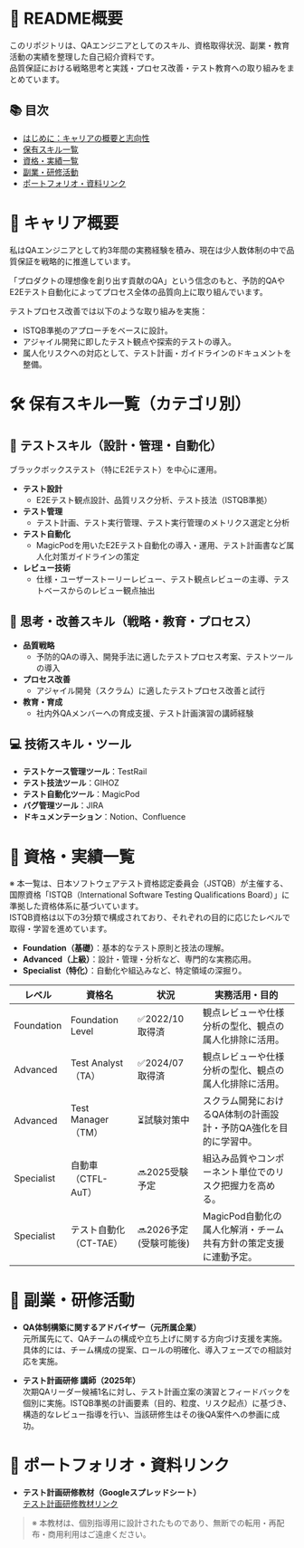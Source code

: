 # 🧪 README概要

このリポジトリは、QAエンジニアとしてのスキル、資格取得状況、副業・教育活動の実績を整理した自己紹介資料です。  
品質保証における戦略思考と実践・プロセス改善・テスト教育への取り組みをまとめています。

## 📚 目次

- [はじめに：キャリアの概要と志向性](#-はじめにキャリアの概要と志向性)
- [保有スキル一覧](#-保有スキル一覧カテゴリ別)
- [資格・実績一覧](#-資格実績一覧)
- [副業・研修活動](#-副業研修活動)
- [ポートフォリオ・資料リンク](#-ポートフォリオ資料リンク)

# 🧭 キャリア概要

私はQAエンジニアとして約3年間の実務経験を積み、現在は少人数体制の中で品質保証を戦略的に推進しています。

「プロダクトの理想像を創り出す貢献のQA」という信念のもと、予防的QAやE2Eテスト自動化によってプロセス全体の品質向上に取り組んでいます。

テストプロセス改善では以下のような取り組みを実施：
- ISTQB準拠のアプローチをベースに設計。
- アジャイル開発に即したテスト観点や探索的テストの導入。
- 属人化リスクへの対応として、テスト計画・ガイドラインのドキュメントを整備。

# 🛠 保有スキル一覧（カテゴリ別）

## 🧪 テストスキル（設計・管理・自動化）
ブラックボックステスト（特にE2Eテスト）を中心に運用。

- **テスト設計**  
  - E2Eテスト観点設計、品質リスク分析、テスト技法（ISTQB準拠）
- **テスト管理**  
  - テスト計画、テスト実行管理、テスト実行管理のメトリクス選定と分析
- **テスト自動化**  
  - MagicPodを用いたE2Eテスト自動化の導入・運用、テスト計画書など属人化対策ガイドラインの策定
- **レビュー技術**  
  - 仕様・ユーザーストーリーレビュー、テスト観点レビューの主導、テストベースからのレビュー観点抽出

## 🧠 思考・改善スキル（戦略・教育・プロセス）

- **品質戦略**  
  - 予防的QAの導入、開発手法に適したテストプロセス考案、テストツールの導入
- **プロセス改善**  
  - アジャイル開発（スクラム）に適したテストプロセス改善と試行
- **教育・育成**  
  - 社内外QAメンバーへの育成支援、テスト計画演習の講師経験

## 💻 技術スキル・ツール

- **テストケース管理ツール**：TestRail
- **テスト技法ツール**：GIHOZ  
- **テスト自動化ツール**：MagicPod
- **バグ管理ツール**：JIRA
- **ドキュメンテーション**：Notion、Confluence

# 🏅 資格・実績一覧

※ 本一覧は、日本ソフトウェアテスト資格認定委員会（JSTQB）が主催する、国際資格「ISTQB（International Software Testing Qualifications Board）」に準拠した資格体系に基づいています。  
ISTQB資格は以下の3分類で構成されており、それぞれの目的に応じたレベルで取得・学習を進めています。

- **Foundation（基礎）**：基本的なテスト原則と技法の理解。  
- **Advanced（上級）**：設計・管理・分析など、専門的な実務応用。  
- **Specialist（特化）**：自動化や組込みなど、特定領域の深掘り。

| レベル | 資格名 | 状況 | 実務活用・目的 |
|--------|--------|------|------------------|
| Foundation | Foundation Level | ✅2022/10 取得済 | 観点レビューや仕様分析の型化、観点の属人化排除に活用。 |
| Advanced | Test Analyst（TA） | ✅2024/07 取得済 | 観点レビューや仕様分析の型化、観点の属人化排除に活用。 |
| Advanced | Test Manager（TM） | ⏳試験対策中 | スクラム開発におけるQA体制の計画設計・予防QA強化を目的に学習中。 |
| Specialist | 自動車（CTFL-AuT） | 🔜2025受験予定 | 組込み品質やコンポーネント単位でのリスク把握力を高める。 |
| Specialist | テスト自動化（CT-TAE） | 🔜2026予定(受験可能後) | MagicPod自動化の属人化解消・チーム共有方針の策定支援に連動予定。 |

# 🤝 副業・研修活動

- **QA体制構築に関するアドバイザー（元所属企業）**  
  元所属先にて、QAチームの構成や立ち上げに関する方向づけ支援を実施。具体的には、チーム構成の提案、ロールの明確化、導入フェーズでの相談対応を実施。

- **テスト計画研修 講師（2025年）**  
  次期QAリーダー候補1名に対し、テスト計画立案の演習とフィードバックを個別に実施。ISTQB準拠の計画要素（目的、粒度、リスク起点）に基づき、構造的なレビュー指導を行い、当該研修生はその後QA案件への参画に成功。

# 🔗 ポートフォリオ・資料リンク

- **テスト計画研修教材（Googleスプレッドシート）**  
  [テスト計画研修教材リンク](https://docs.google.com/spreadsheets/d/1md1IiAylcvrb8eQGLXp5VLpRafauYrqZ6RR2zByYmHI/edit?gid=1434703486)

> ※ 本教材は、個別指導用に設計されたものであり、無断での転用・再配布・商用利用はご遠慮ください。
